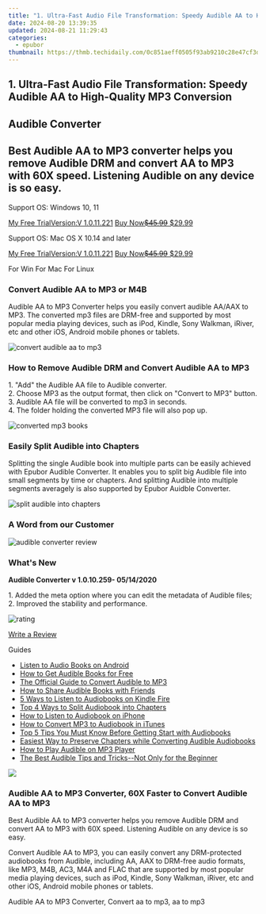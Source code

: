 ```yaml
---
title: "1. Ultra-Fast Audio File Transformation: Speedy Audible AA to High-Quality MP3 Conversion"
date: 2024-08-20 13:39:35
updated: 2024-08-21 11:29:43
categories:
  - epubor
thumbnail: https://thmb.techidaily.com/0c851aeff0505f93ab9210c28e47cf3dc2d61368996282399757ef6f40d2d48e.jpg
---
```


## 1. Ultra-Fast Audio File Transformation: Speedy Audible AA to High-Quality MP3 Conversion

## Audible Converter

## Best Audible AA to MP3 converter helps you remove Audible DRM and convert AA to MP3 with 60X speed. Listening Audible on any device is so easy.

Support OS: Windows 10, 11

[My Free TrialVersion:V 1.0.11.221](https://tools.techidaily.com/epubor/audible-converter/) [Buy Now~~$45.99~~ $29.99](https://tools.techidaily.com/epubor/audible-converter/)

Support OS: Mac OS X 10.14 and later

[My Free TrialVersion:V 1.0.11.221](https://tools.techidaily.com/epubor/audible-converter/) [Buy Now~~$45.99~~ $29.99](https://tools.techidaily.com/epubor/audible-converter/)

For Win For Mac For Linux 



### Convert Audible AA to MP3 or M4B

 Audible AA to MP3 Converter helps you easily convert audible AA/AAX to MP3\. The converted mp3 files are DRM-free and supported by most popular media playing devices, such as iPod, Kindle, Sony Walkman, iRiver, etc and other iOS, Android mobile phones or tablets.

![convert audible aa to mp3](https://www.epubor.com/images/uppic/convert-audible-books-to-mp3.png "audible converter, aax to mp3")



###  How to Remove Audible DRM and Convert Audible AA to MP3

1\. "Add" the Audible AA file to Audible converter.  
2\. Choose MP3 as the output format, then click on "Convert to MP3" button.   
3\. Audible AA file will be converted to mp3 in seconds.   
4\. The folder holding the converted MP3 file will also pop up.

![converted mp3 books](https://www.epubor.com/images/uppic/converted-mp3-books.png)



### Easily Split Audible into Chapters

Splitting the single Audible book into multiple parts can be easily achieved with Epubor Audible Converter. It enables you to split big Audible file into small segments by time or chapters. And splitting Audible into multiple segments averagely is also supported by Epubor Auidble Converter.

![split audible into chapters](http://www.epubor.com/images/uppic/split-into-chapter-product-page.png)



###  A Word from our Customer

![audible converter review](http://www.epubor.com/images/uppic/audible-converter-review-10.png) 



### What's New

**Audible Converter v 1.0.10.259- 05/14/2020** 

1\. Added the meta option where you can edit the metadata of Audible files;  
2\. Improved the stability and performance. 

![rating](http://www.epubor.com/images/star.png)

[Write a Review](https://tools.techidaily.com/epubor/audible-converter/)

Guides 

* [Listen to Audio Books on Android](https://tools.techidaily.com/epubor/products/)
* [How to Get Audible Books for Free](https://tools.techidaily.com/epubor/products/)
* [The Official Guide to Convert Audible to MP3](https://tools.techidaily.com/epubor/products/)
* [How to Share Audible Books with Friends](https://tools.techidaily.com/epubor/products/)
* [5 Ways to Listen to Audiobooks on Kindle Fire](https://tools.techidaily.com/epubor/products/)
* [Top 4 Ways to Split Audiobook into Chapters](https://tools.techidaily.com/epubor/products/)
* [How to Listen to Audiobook on iPhone](https://tools.techidaily.com/epubor/products/)
* [How to Convert MP3 to Audiobook in iTunes](https://tools.techidaily.com/epubor/products/)
* [Top 5 Tips You Must Know Before Getting Start with Audiobooks](https://tools.techidaily.com/epubor/products/)
* [Easiest Way to Preserve Chapters while Converting Audible Audiobooks](https://tools.techidaily.com/epubor/products/)
* [How to Play Audible on MP3 Player](https://tools.techidaily.com/epubor/products/)
* [The Best Audible Tips and Tricks--Not Only for the Beginner](https://tools.techidaily.com/epubor/products/)

![](http://www.epubor.com/images/product-guide2.jpg) 



### Audible AA to MP3 Converter, 60X Faster to Convert Audible AA to MP3

Best Audible AA to MP3 converter helps you remove Audible DRM and convert AA to MP3 with 60X speed. Listening Audible on any device is so easy.

Convert Audible AA to MP3, you can easily convert any DRM-protected audiobooks from Audible, including AA, AAX to DRM-free audio formats, like MP3, M4B, AC3, M4A and FLAC that are supported by most popular media playing devices, such as iPod, Kindle, Sony Walkman, iRiver, etc and other iOS, Android mobile phones or tablets.

Audible AA to MP3 Converter, Convert aa to mp3, aa to mp3

<ins class="adsbygoogle"
     style="display:block"
     data-ad-format="autorelaxed"
     data-ad-client="ca-pub-7571918770474297"
     data-ad-slot="1223367746"></ins>



<ins class="adsbygoogle"
     style="display:block"
     data-ad-client="ca-pub-7571918770474297"
     data-ad-slot="8358498916"
     data-ad-format="auto"
     data-full-width-responsive="true"></ins>
